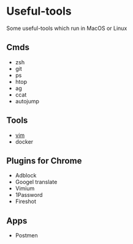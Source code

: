 # Useful-tools
Some useful-tools which run in MacOS or Linux

## Cmds
- zsh
- git
- ps
- htop
- ag
- ccat
- autojump

## Tools
- [vim](./tools/vim.md)
- docker

## Plugins for Chrome
- Adblock
- Googel translate
- Vimium
- 1Password
- Fireshot

## Apps
- Postmen
